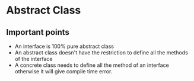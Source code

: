# Abstract Class

## Important points

- An interface is 100% pure abstract class
- An abstract class doesn't have the restriction to define all the methods of the interface
- A concrete class needs to define all the method of an interface otherwise it will give compile time error.